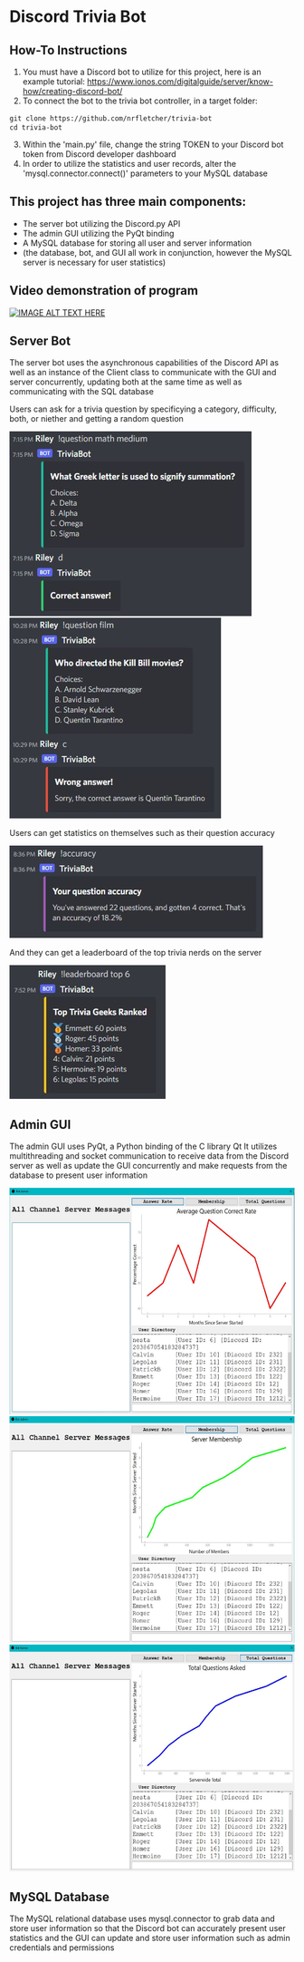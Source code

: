 # Discord Trivia Bot

## How-To Instructions
1. You must have a Discord bot to utilize for this project, here is an example tutorial: 
  https://www.ionos.com/digitalguide/server/know-how/creating-discord-bot/
3. To connect the bot to the trivia bot controller, in a target folder:
```
git clone https://github.com/nrfletcher/trivia-bot
cd trivia-bot
```
3. Within the 'main.py' file, change the string TOKEN to your Discord bot token from Discord developer dashboard
4. In order to utilize the statistics and user records, alter the 'mysql.connector.connect()' parameters to your MySQL database

## This project has three main components:
* The server bot utilizing the Discord.py API
* The admin GUI utilizing the PyQt binding
* A MySQL database for storing all user and server information
* (the database, bot, and GUI all work in conjunction, however the MySQL server is necessary for user statistics)

## Video demonstration of program
[![IMAGE ALT TEXT HERE](https://img.youtube.com/vi/erW7A1jGKLw/0.jpg)](https://www.youtube.com/watch?v=erW7A1jGKLw)

## Server Bot
The server bot uses the asynchronous capabilities of the Discord API as well as an instance of the Client
class to communicate with the GUI and server concurrently, updating both at the same time as well as 
communicating with the SQL database

Users can ask for a trivia question by specificying a category, difficulty, both, or niether and getting a random question


<img src="https://github.com/nrfletcher/trivia-bot/blob/main/docs/questionright.JPG"/>
</br>
<img src="https://github.com/nrfletcher/trivia-bot/blob/main/docs/questionwrong.JPG"/>


Users can get statistics on themselves such as their question accuracy

<p>
  <img src="https://github.com/nrfletcher/trivia-bot/blob/main/docs/pyaccuracy.JPG"/>
</p>

And they can get a leaderboard of the top trivia nerds on the server

<p>
  <img src="https://github.com/nrfletcher/trivia-bot/blob/main/docs/pyleaderboard.JPG"/>
</p>

## Admin GUI
The admin GUI uses PyQt, a Python binding of the C library Qt
It utilizes multithreading and socket communication to receive data from the Discord server
as well as update the GUI concurrently and make requests from the database to present user information

<img src="https://github.com/nrfletcher/trivia-bot/blob/main/graph1.JPG" width=600 height=400/>
</br>
<img src="https://github.com/nrfletcher/trivia-bot/blob/main/graph2.JPG" width=600 height=400/>
</br>
<img src="https://github.com/nrfletcher/trivia-bot/blob/main/graph3.JPG" width=600 height=400/>

## MySQL Database
The MySQL relational database uses mysql.connector to grab data and store user information so that the
Discord bot can accurately present user statistics and the GUI can update and store user information
such as admin credentials and permissions

